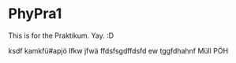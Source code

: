 # PhyPra1
This is for the Praktikum. Yay. :D

ksdf kamkfü#apjö lfkw jfwä ffdsfsgdffdsfd ew tggfdhahnf 
Müll
PÖH